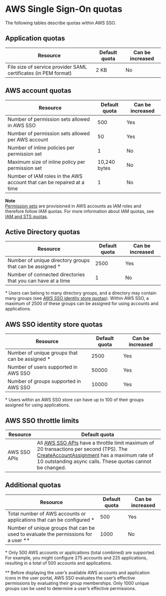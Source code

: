 # AWS Single Sign\-On quotas<a name="limits"></a>

The following tables describe quotas within AWS SSO\. 

## Application quotas<a name="applicationlimits"></a>


| Resource | Default quota | Can be increased | 
| --- | --- | --- | 
|  File size of service provider SAML certificates \(in PEM format\)  | 2 KB | No | 

## AWS account quotas<a name="awsaccountlimits"></a>


| Resource | Default quota | Can be increased | 
| --- | --- | --- | 
| Number of permission sets allowed in AWS SSO | 500 | Yes | 
| Number of permission sets allowed per AWS account | 50 | Yes | 
| Number of inline policies per permission set | 1 | No | 
| Maximum size of inline policy per permission set | 10,240 bytes | No | 
|  Number of IAM roles in the AWS account that can be repaired at a time  | 1 | No | 

**Note**  
[Permission sets](permissionsetsconcept.md) are provisioned in AWS accounts as IAM roles and therefore follow IAM quotas\. For more information about IAM quotas, see [IAM and STS quotas](https://docs.aws.amazon.com/IAM/latest/UserGuide/reference_iam-quotas.html)\. 

## Active Directory quotas<a name="connecteddirectorylimits"></a>


| Resource | Default quota | Can be increased | 
| --- | --- | --- | 
|  Number of unique directory groups that can be assigned \*  | 2500 | Yes | 
|  Number of connected directories that you can have at a time  | 1 | No | 

\* Users can belong to many directory groups, and a directory may contain many groups \(see [AWS SSO identity store quotas](#ssodirectorylimits)\)\. Within AWS SSO, a maximum of 2500 of these groups can be assigned for using accounts and applications\.

## AWS SSO identity store quotas<a name="ssodirectorylimits"></a>


| Resource | Default quota | Can be increased | 
| --- | --- | --- | 
|  Number of unique groups that can be assigned \*  | 2500 | Yes | 
|  Number of users supported in AWS SSO  | 50000 | Yes | 
| Number of groups supported in AWS SSO | 10000 | Yes | 

\* Users within an AWS SSO store can have up to 100 of their groups assigned for using applications\.

## AWS SSO throttle limits<a name="ssothrottlelimits"></a>


| Resource | Default quota | 
| --- | --- | 
| AWS SSO APIs | All [AWS SSO APIs](https://docs.aws.amazon.com/singlesignon/latest/APIReference/API_Operations.html) have a throttle limit maximum of 20 transactions per second \(TPS\)\. The [CreateAccountAssignment](https://docs.aws.amazon.com/singlesignon/latest/APIReference/API_CreateAccountAssignment.html) has a maximum rate of 10 outstanding async calls\. These quotas cannot be changed\. | 

## Additional quotas<a name="additionallimits"></a>


| Resource | Default quota | Can be increased | 
| --- | --- | --- | 
|  Total number of AWS accounts or applications that can be configured \*  | 500 | Yes | 
|  Number of unique groups that can be used to evaluate the permissions for a user \*\*  | 1000 | No | 

\* Only 500 AWS accounts or applications \(total combined\) are supported\. For example, you might configure 275 accounts and 225 applications, resulting in a total of 500 accounts and applications\.

\*\* Before displaying the user’s available AWS accounts and application icons in the user portal, AWS SSO evaluates the user’s effective permissions by evaluating their group memberships\. Only 1000 unique groups can be used to determine a user’s effective permissions\.